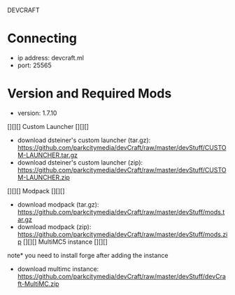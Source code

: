 DEVCRAFT

# Connecting
- ip address: devcraft.ml
- port: 25565

# Version and Required Mods
- version: 1.7.10

[][][] Custom Launcher [][][]

- download dsteiner's custom launcher (tar.gz): https://github.com/parkcitymedia/devCraft/raw/master/devStuff/CUSTOM-LAUNCHER.tar.gz
- download dsteiner's custom launcher (zip): https://github.com/parkcitymedia/devCraft/raw/master/devStuff/CUSTOM-LAUNCHER.zip

[][][] Modpack [][][]

- download modpack (tar.gz): https://github.com/parkcitymedia/devCraft/raw/master/devStuff/mods.tar.gz
- download modpack (zip): https://github.com/parkcitymedia/devCraft/raw/master/devStuff/mods.zip
[][][] MultiMC5 instance [][][]

note* you need to install forge after adding the instance
- download multimc instance: https://github.com/parkcitymedia/devCraft/raw/master/devStuff/devCraft-MultiMC.zip
